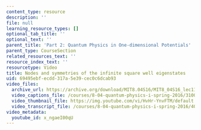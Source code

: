 ```yaml
---
content_type: resource
description: ''
file: null
learning_resource_types: []
optional_tab_title: ''
optional_text: ''
parent_title: 'Part 2: Quantum Physics in One-dimensional Potentials'
parent_type: CourseSection
related_resources_text: ''
resource_index_text: ''
resourcetype: Video
title: Nodes and symmetries of the infinite square well eigenstates
uid: 69495ebf-ecdd-317a-5e39-cec0c6dcab93
video_files:
  archive_url: https://archive.org/download/MIT8.04S16/MIT8_04S16_lec11_s3_300k.mp4
  video_captions_file: /courses/8-04-quantum-physics-i-spring-2016/3100612ef6eb5f43be8b067925e12d21_x_ngaeI00qU.vtt
  video_thumbnail_file: https://img.youtube.com/vi/HvHr-YnvFTM/default.jpg
  video_transcript_file: /courses/8-04-quantum-physics-i-spring-2016/40578812b240664be038c7b1f8fa9345_x_ngaeI00qU.pdf
video_metadata:
  youtube_id: x_ngaeI00qU
---
```

